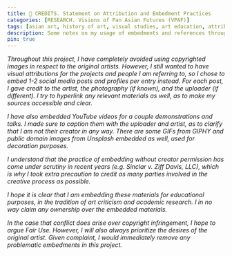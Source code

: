```yaml
---
title: 📄 CREDITS. Statement on Attribution and Embedment Practices
categories: [RESEARCH. Visions of Pan Asian Futures (VPAF)]
tags: [asian art, history of art, visual studies, art education, attribution statement]
description: Some notes on my usage of embedments and references throughout the VPAF project.
pin: true
---
```


*Throughout this project, I have completely avoided using copyrighted images in respect to the original artists. However, I still wanted to have visual attributions for the projects and people I am referring to, so I chose to embed 1-2 social media posts and profiles per entry instead. For each post, I gave credit to the artist, the photography (if known), and the uploader (if different). I try to hyperlink any relevant materials as well, as to make my sources accessible and clear.*

*I have also embedded YouTube videos for a couple demonstrations and talks. I made sure to caption them with the uploader and artist, as to clarify that I am not their creator in any way. There are some GIFs from GIPHY and public domain images from Unsplash embedded as well, used for decoration purposes.*

*I understand that the practice of embedding without creator permission has come under scrutiny in recent years (e.g. Sinclar v. Ziff Davis, LLC), which is why I took extra precaution to credit as many parties involved in the creative process as possible.*

*I hope it is clear that I am embedding these materials for educational purposes, in the tradition of art criticism and academic research. I in no way claim any ownership over the embedded materials.*

*In the case that conflict does arise over copyright infringement, I hope to argue Fair Use. However, I will also always prioritize the desires of the original artist. Given complaint, I would immediately remove any problematic embedments in this project.*